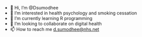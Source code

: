 - 👋 Hi, I’m @Dsumodhee
- 👀 I’m interested in health psychology and smoking cessation
- 🌱 I’m currently learning R programming
- 💞️ I’m looking to collaborate on digital health
- 📫 How to reach me d.sumodhee@nhs.net

<!---
Dsumodhee/Dsumodhee is a ✨ special ✨ repository because its `README.md` (this file) appears on your GitHub profile.
You can click the Preview link to take a look at your changes.
--->
